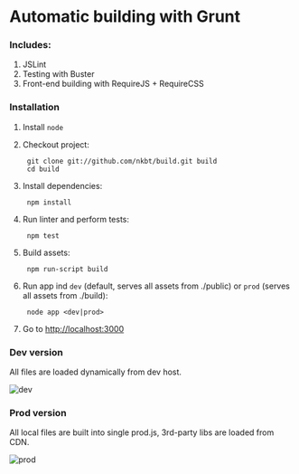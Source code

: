 Automatic building with Grunt
==========

### Includes:

1. JSLint
2. Testing with Buster
3. Front-end building with RequireJS + RequireCSS

### Installation

1. Install `node`
2. Checkout project:

        git clone git://github.com/nkbt/build.git build
        cd build

3. Install dependencies:

        npm install
        
4. Run linter and perform tests:

        npm test

5. Build assets:

        npm run-script build

6. Run app ind `dev` (default, serves all assets from ./public) or `prod` (serves all assets from ./build):

        node app <dev|prod>

7. Go to [http://localhost:3000](http://localhost:3000)


### Dev version

All files are loaded dynamically from dev host.

![dev](https://raw.github.com/nkbt/buil/master/doc/dev.png "Dev environment")


### Prod version

All local files are built into single prod.js, 3rd-party libs are loaded from CDN.

![prod](https://raw.github.com/nkbt/buil/master/doc/prod.png "Prod environment")

